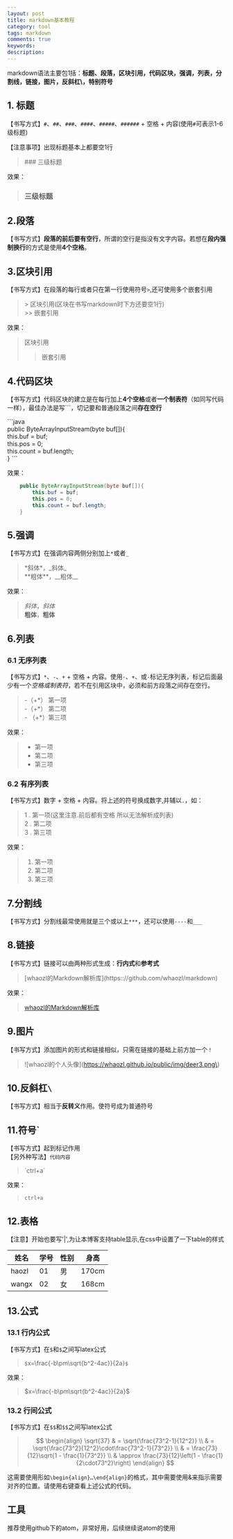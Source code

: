 ```yaml
---
layout: post
title: markdown基本教程
category: tool
tags: markdown
comments: true
keywords:
description:
---
```


markdown语法主要包1括：**标题、段落，区块引用，代码区块，强调，列表，分割线，链接，图片，反斜杠\，特别符号**

## 1. 标题

【书写方式】`#`、`##`、`###`、`####`、`#####`、`######` + 空格 + 内容(使用`#`可表示1-6级标题)

【注意事项】出现标题基本上都要空1行

> \#\#\# 三级标题

效果：

> ### 三级标题

## 2.段落

【书写方式】**段落的前后要有空行**，所谓的空行是指没有文字内容。若想在**段内强制换行**的方式是使用**4个空格**。

## 3.区块引用

【书写方式】在段落的每行或者只在第一行使用符号`>`,还可使用多个嵌套引用

> \> 区块引用(区块在书写markdown时下方还要空1行)    
> \>\> 嵌套引用

效果：

> 区块引用
>
>> 嵌套引用

## 4.代码区块

【书写方式】代码区块的建立是在每行加上**4个空格**或者**一个制表符**（如同写代码一样），最佳办法是写\`\`\`，切记要和普通段落之间**存在空行**

\`\`\`java  
	public ByteArrayInputStream(byte buf[]){    
		this.buf = buf;    
		this.pos = 0;    
		this.count = buf.length;    
	}
\`\`\`

效果：

```java
	public ByteArrayInputStream(byte buf[]){
		this.buf = buf;
		this.pos = 0;
		this.count = buf.length;
	}
```

## 5.强调

【书写方式】在强调内容两侧分别加上`*`或者`_`

> \*斜体\*，\_斜体\_    
> \*\*粗体\*\*，\_\_粗体\_\_

效果：

> *斜体*，_斜体_    
> **粗体**，__粗体__

## 6.列表

### 6.1 无序列表
【书写方式】`*`、`-`、`+` + 空格 + 内容。使用`·`、`+`、或`-`标记无序列表，标记后面最少有一个*空格或制表符*，若不在引用区块中，必须和前方段落之间存在空行。

> \-（+\*） 第一项    
> \-（+\*） 第二项    
> \- （+\*）第三项

效果：

> + 第一项
> + 第二项
> + 第三项

### 6.2 有序列表

【书写方式】数字 + 空格 + 内容。将上述的符号换成数字,并辅以`.`，如：

> 1 . 第一项(这里注意.前后都有空格 所以无法解析成列表)    
> 2 . 第二项    
> 3 . 第三项

效果：

> 1. 第一项
> 2. 第二项
> 3. 第三项

## 7.分割线

【书写方式】分割线最常使用就是三个或以上`***`，还可以使用`----`和`___`

## 8.链接

【书写方式】链接可以由两种形式生成：**行内式**和**参考式**

> \[whaozl的Markdown解析库\]\(https:://github.com/whaozl/markdown\)

效果：

> [whaozl的Markdown解析库](https:://github.com/whaozl/markdown)


## 9.图片

【书写方式】添加图片的形式和链接相似，只需在链接的基础上前方加一个`！`

> ![whaozl的个人头像\]\(https://whaozl.github.io/public/img/deer3.png\)


## 10.反斜杠`\`

【书写方式】相当于**反转义**作用。使符号成为普通符号

## 11.符号`

【书写方式】起到标记作用    
【另外种写法】<code>代码内容</code>

>\`ctrl+a\`

效果：

>`ctrl+a`

## 12.表格

【注意】开始也要写'\|',为让本博客支持table显示,在css中设置了一下table的样式     


|  姓名   | 学号 | 性别 |  身高 |  
|---------|------|------|-------|
| haozl |  01   |   男  |170cm|
| wangx  |  02   |   女  |168cm|

## 13.公式

### 13.1 行内公式

【书写方式】在`$`和`$`之间写latex公式

> `$`x=\frac{-b\pm\sqrt{b^2-4ac}}{2a}`$`

效果：

> $x=\frac{-b\pm\sqrt{b^2-4ac}}{2a}$

### 13.2 行间公式

【书写方式】在`$$`和`$$`之间写latex公式

> $$
> \begin{align}
> \sqrt{37} & = \sqrt{\frac{73^2-1}{12^2}} \\
> & = \sqrt{\frac{73^2}{12^2}\cdot\frac{73^2-1}{73^2}} \\
> & = \frac{73}{12}\sqrt{1 - \frac{1}{73^2}} \\
> & \approx \frac{73}{12}\left(1 - \frac{1}{2\cdot73^2}\right)
> \end{align}
> $$

这需要使用形如`\begin{align}…\end{align}`的格式，其中需要使用&来指示需要对齐的位置。请使用右键查看上述公式的代码。

## 工具

推荐使用github下的atom，非常好用，后续继续说atom的使用
